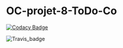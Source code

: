 # OC-projet-8-ToDo-Co

[![Codacy Badge](https://api.codacy.com/project/badge/Grade/9910356c70604029b09ee17dfd0216e7)](https://app.codacy.com/app/AlexandreTual/OC-projet-8-ToDo-Co?utm_source=github.com&utm_medium=referral&utm_content=AlexandreTual/OC-projet-8-ToDo-Co&utm_campaign=Badge_Grade_Settings)



![Travis_badge](https://travis-ci.com/AlexandreTual/OC-projet-8-ToDo-Co.svg?branch=master)
